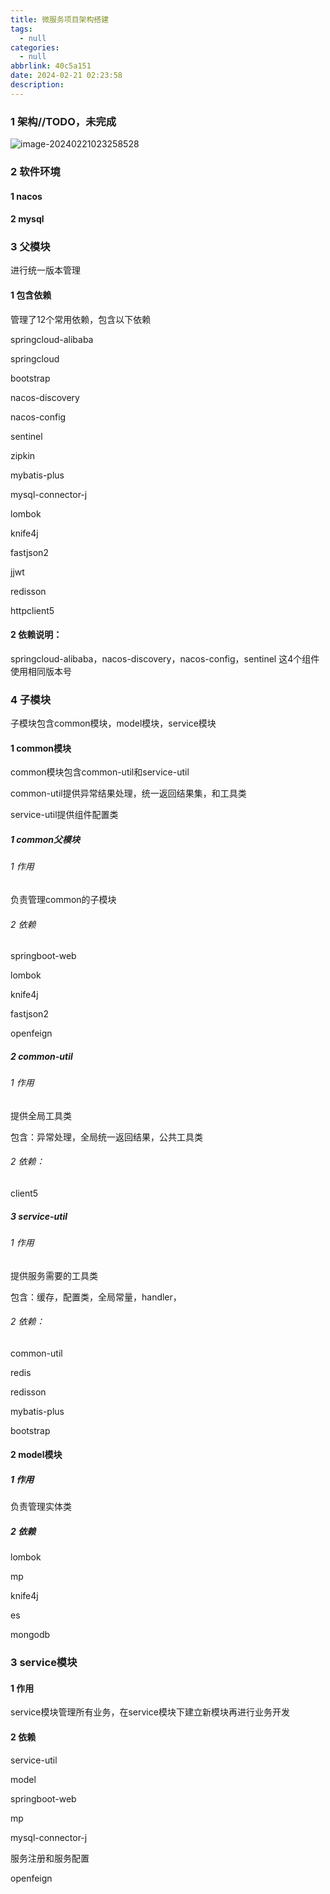 ```yaml
---
title: 微服务项目架构搭建
tags:
  - null
categories:
  - null
abbrlink: 40c5a151
date: 2024-02-21 02:23:58
description:
---
```


### 1 架构//TODO，未完成

![image-20240221023258528](https://blog-resources.this0.com/image/202405082146973.png?x-oss-process=style/this0-blog)

### 2 软件环境

#### 1 nacos

#### 2 mysql

### 3 父模块

进行统一版本管理

#### 1 包含依赖

管理了12个常用依赖，包含以下依赖

springcloud-alibaba

springcloud

bootstrap

nacos-discovery

nacos-config

sentinel

zipkin

mybatis-plus

mysql-connector-j

lombok

knife4j

fastjson2

jjwt

redisson

httpclient5

#### 2 依赖说明：

springcloud-alibaba，nacos-discovery，nacos-config，sentinel 这4个组件使用相同版本号

### 4 子模块

子模块包含common模块，model模块，service模块

#### 1 common模块

common模块包含common-util和service-util

common-util提供异常结果处理，统一返回结果集，和工具类

service-util提供组件配置类

##### 1 common父模块

###### 1 作用 

负责管理common的子模块

###### 2 依赖

springboot-web

lombok

knife4j

fastjson2

openfeign

##### 2 common-util

###### 1 作用

提供全局工具类

包含：异常处理，全局统一返回结果，公共工具类

###### 2 依赖：

client5

##### 3 service-util

###### 1 作用

提供服务需要的工具类

包含：缓存，配置类，全局常量，handler，

###### 2 依赖：

common-util

redis

redisson

mybatis-plus

bootstrap

#### 2 model模块

##### 1 作用

负责管理实体类

##### 2 依赖

lombok

mp

knife4j

es

mongodb

### 3 service模块

#### 1 作用

service模块管理所有业务，在service模块下建立新模块再进行业务开发

#### 2 依赖

service-util

model

springboot-web

mp

mysql-connector-j

服务注册和服务配置

openfeign



